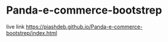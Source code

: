 # Panda-e-commerce-bootstrep
live link
https://piashdeb.github.io/Panda-e-commerce-bootstrep/index.html
